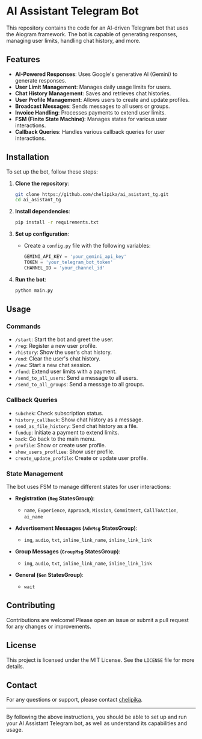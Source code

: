 # AI Assistant Telegram Bot

This repository contains the code for an AI-driven Telegram bot that uses the Aiogram framework. The bot is capable of generating responses, managing user limits, handling chat history, and more. 

## Features

- **AI-Powered Responses**: Uses Google's generative AI (Gemini) to generate responses.
- **User Limit Management**: Manages daily usage limits for users.
- **Chat History Management**: Saves and retrieves chat histories.
- **User Profile Management**: Allows users to create and update profiles.
- **Broadcast Messages**: Sends messages to all users or groups.
- **Invoice Handling**: Processes payments to extend user limits.
- **FSM (Finite State Machine)**: Manages states for various user interactions.
- **Callback Queries**: Handles various callback queries for user interactions.

## Installation

To set up the bot, follow these steps:

1. **Clone the repository**:
   ```sh
   git clone https://github.com/chelipika/ai_asistant_tg.git
   cd ai_asistant_tg
   ```

2. **Install dependencies**:
   ```sh
   pip install -r requirements.txt
   ```

3. **Set up configuration**:
   - Create a `config.py` file with the following variables:
     ```python
     GEMINI_API_KEY = 'your_gemini_api_key'
     TOKEN = 'your_telegram_bot_token'
     CHANNEL_ID = 'your_channel_id'
     ```

4. **Run the bot**:
   ```sh
   python main.py
   ```

## Usage

### Commands

- `/start`: Start the bot and greet the user.
- `/reg`: Register a new user profile.
- `/history`: Show the user's chat history.
- `/end`: Clear the user's chat history.
- `/new`: Start a new chat session.
- `/fund`: Extend user limits with a payment.
- `/send_to_all_users`: Send a message to all users.
- `/send_to_all_groups`: Send a message to all groups.

### Callback Queries

- `subchek`: Check subscription status.
- `history_callback`: Show chat history as a message.
- `send_as_file_history`: Send chat history as a file.
- `fundup`: Initiate a payment to extend limits.
- `back`: Go back to the main menu.
- `profile`: Show or create user profile.
- `show_users_profliee`: Show user profile.
- `create_update_profile`: Create or update user profile.

### State Management

The bot uses FSM to manage different states for user interactions:

- **Registration (`Reg` StatesGroup)**:
  - `name`, `Experience`, `Approach`, `Mission`, `Commitment`, `CallToAction`, `ai_name`
  
- **Advertisement Messages (`AdvMsg` StatesGroup)**:
  - `img`, `audio`, `txt`, `inline_link_name`, `inline_link_link`
  
- **Group Messages (`GroupMsg` StatesGroup)**:
  - `img`, `audio`, `txt`, `inline_link_name`, `inline_link_link`
  
- **General (`Gen` StatesGroup)**:
  - `wait`

## Contributing

Contributions are welcome! Please open an issue or submit a pull request for any changes or improvements.

## License

This project is licensed under the MIT License. See the `LICENSE` file for more details.

## Contact

For any questions or support, please contact [chelipika](https://github.com/chelipika).

---

By following the above instructions, you should be able to set up and run your AI Assistant Telegram bot, as well as understand its capabilities and usage.
